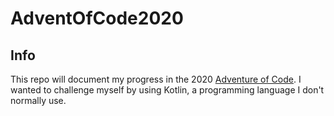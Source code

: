 # AdventOfCode2020

## Info
This repo will document my progress in the 2020 [Adventure of Code](https://adventofcode.com). I wanted to challenge myself by using Kotlin,
a programming language I don't normally use. 

